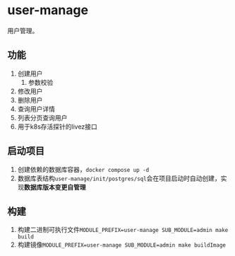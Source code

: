# user-manage

用户管理。

## 功能

1. 创建用户
    1. 参数校验
2. 修改用户
3. 删除用户
4. 查询用户详情
5. 列表分页查询用户
6. 用于k8s存活探针的livez接口

## 启动项目

1. 创建依赖的数据库容器，`docker compose up -d`
2. 数据库表结构`user-manage/init/postgres/sql`会在项目启动时自动创建，实现**数据库版本变更自管理**

## 构建

1. 构建二进制可执行文件`MODULE_PREFIX=user-manage SUB_MODULE=admin make build`
2. 构建镜像`MODULE_PREFIX=user-manage SUB_MODULE=admin make buildImage`
